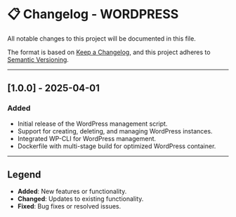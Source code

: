 # 📋 Changelog - WORDPRESS

All notable changes to this project will be documented in this file.

The format is based on [Keep a Changelog](https://keepachangelog.com/en/1.0.0/), and this project adheres to [Semantic Versioning](https://semver.org/).

---

## [1.0.0] - 2025-04-01
### Added
- Initial release of the WordPress management script.
- Support for creating, deleting, and managing WordPress instances.
- Integrated WP-CLI for WordPress management.
- Dockerfile with multi-stage build for optimized WordPress container.

---

## Legend
- **Added**: New features or functionality.
- **Changed**: Updates to existing functionality.
- **Fixed**: Bug fixes or resolved issues.
